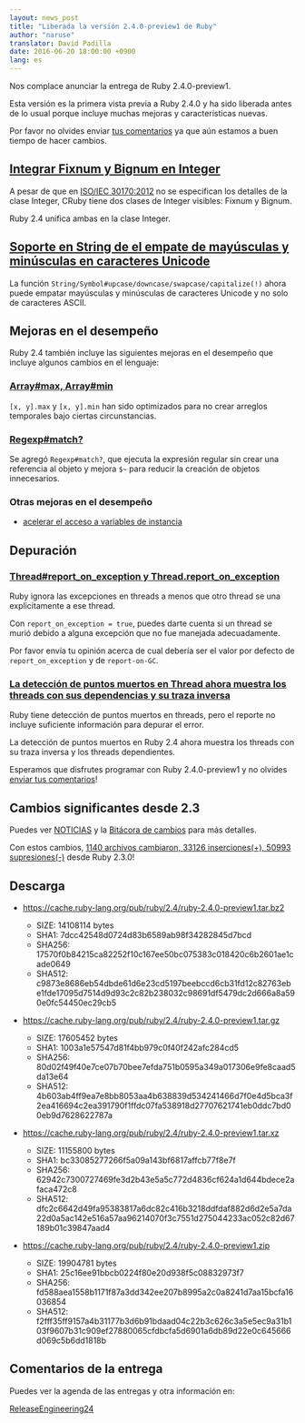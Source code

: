 ```yaml
---
layout: news_post
title: "Liberada la versión 2.4.0-preview1 de Ruby"
author: "naruse"
translator: David Padilla
date: 2016-06-20 18:00:00 +0900
lang: es
---
```


Nos complace anunciar la entrega de Ruby 2.4.0-preview1.

Esta versión es la primera vista previa a Ruby 2.4.0 y ha sido liberada antes
de lo usual porque incluye muchas mejoras y características nuevas.

Por favor no olvides enviar [tus comentarios](https://bugs.ruby-lang.org/projects/ruby/wiki/HowToReport)
ya que aún estamos a buen tiempo de hacer cambios.

## [Integrar Fixnum y Bignum en Integer](https://bugs.ruby-lang.org/issues/12005)

A pesar de que en [ISO/IEC 30170:2012](http://www.iso.org/iso/iso_catalogue/catalogue_tc/catalogue_detail.htm?csnumber=59579)
no se especifican los detalles de la clase Integer,
CRuby tiene dos clases de Integer visibles: Fixnum y Bignum.

Ruby 2.4 unifica ambas en la clase Integer.

## [Soporte en String de el empate de mayúsculas y minúsculas en caracteres Unicode](https://bugs.ruby-lang.org/issues/10085)

La función `String/Symbol#upcase/downcase/swapcase/capitalize(!)` ahora puede
empatar mayúsculas y minúsculas de caracteres Unicode y no solo de caracteres ASCII.

## Mejoras en el desempeño

Ruby 2.4 también incluye las siguientes mejoras en el desempeño que incluye
algunos cambios en el lenguaje:

### [Array#max, Array#min](https://bugs.ruby-lang.org/issues/12172)

`[x, y].max` y `[x, y].min` han sido optimizados para no crear arreglos temporales
bajo ciertas circunstancias.

### [Regexp#match?](https://bugs.ruby-lang.org/issues/8110)

Se agregó `Regexp#match?`, que ejecuta la expresión regular sin crear una
referencia al objeto y mejora `$~` para reducir la creación de objetos innecesarios.

### Otras mejoras en el desempeño

* [acelerar el acceso a variables de instancia](https://bugs.ruby-lang.org/issues/12274)

## Depuración

### [Thread#report_on_exception y Thread.report_on_exception](https://bugs.ruby-lang.org/issues/6647)

Ruby ignora las excepciones en threads a menos que otro thread se una explicitamente
a ese thread.

Con `report_on_exception = true`, puedes darte cuenta si un thread se murió
debido a alguna excepción que no fue manejada adecuadamente.

Por favor envía tu opinión acerca de cual debería ser el valor por defecto de
`report_on_exception` y de `report-on-GC`.

### [La detección de puntos muertos en Thread ahora muestra los threads con sus dependencias y su traza inversa](https://bugs.ruby-lang.org/issues/8214)

Ruby tiene detección de puntos muertos en threads, pero el reporte no incluye
suficiente información para depurar el error.

La detección de puntos muertos en Ruby 2.4 ahora muestra los threads con su
traza inversa y los threads dependientes.

Esperamos que disfrutes programar con Ruby 2.4.0-preview1 y no olvides
[enviar tus comentarios](https://bugs.ruby-lang.org/projects/ruby/wiki/HowToReport)!

## Cambios significantes desde 2.3

Puedes ver [NOTICIAS](https://github.com/ruby/ruby/blob/v2_4_0_preview1/NEWS)
y la [Bitácora de cambios](https://github.com/ruby/ruby/blob/v2_4_0_preview1/ChangeLog)
para más detalles.

Con estos cambios,
[1140 archivos cambiaron, 33126 inserciones(+), 50993 supresiones(-)](https://github.com/ruby/ruby/compare/v2_3_0...v2_4_0_preview1)
desde Ruby 2.3.0!

## Descarga

* <https://cache.ruby-lang.org/pub/ruby/2.4/ruby-2.4.0-preview1.tar.bz2>

  * SIZE:   14108114 bytes
  * SHA1:   7dcc42548d0724d83b6589ab98f34282845d7bcd
  * SHA256: 17570f0b84215ca82252f10c167ee50bc075383c018420c6b2601ae1cade0649
  * SHA512: c9873e8686eb54dbde61d6e23cd5197beebccd6cb31fd12c82763ebe1fde17095d7514d9d93c2c82b238032c98691df5479dc2d666a8a590e0fc54450ec29cb5

* <https://cache.ruby-lang.org/pub/ruby/2.4/ruby-2.4.0-preview1.tar.gz>

  * SIZE:   17605452 bytes
  * SHA1:   1003a1e57547d81f4bb979c0f40f242afc284cd5
  * SHA256: 80d02f49f40e7ce07b70bee7efda751b0595a349a017306e9fe8caad5da13e64
  * SHA512: 4b603ab4ff9ea7e8bb8053aa4b638839d534241466d7f0e4d5bca3f2ea416694c2ea391790f1ffdc07fa538918d27707621741eb0ddc7bd00eb9d7628622787a

* <https://cache.ruby-lang.org/pub/ruby/2.4/ruby-2.4.0-preview1.tar.xz>

  * SIZE:   11155800 bytes
  * SHA1:   bc33085277266f5a09a143bf6817affcb77f8e7f
  * SHA256: 62942c7300727469fe3d2b43e5a5c772d4836cf624a1d644bdece2afaca472c8
  * SHA512: dfc2c6642d49fa95383817a6dc82c416b3218ddfdaf882d6d2e5a7da22d0a5ac142e516a57aa96214070f3c7551d275044233ac052c82d67189b01c39847aad4

* <https://cache.ruby-lang.org/pub/ruby/2.4/ruby-2.4.0-preview1.zip>

  * SIZE:   19904781 bytes
  * SHA1:   25c16ee91bbcb0224f80e20d938f5c08832973f7
  * SHA256: fd588aea1558b1171f87a3dd342ee207b8995a2c0a8241d7aa15bcfa16036854
  * SHA512: f2fff35ff9157a4b31177b3d6b91bdaad04c22b3c626c3a5e5ec9a31b103f9607b31c909ef27880065cfdbcfa5d6901a6db89d22e0c645666d069c5b6dd1818b

## Comentarios de la entrega

Puedes ver la agenda de las entregas y otra información en:

[ReleaseEngineering24](https://bugs.ruby-lang.org/projects/ruby-trunk/wiki/ReleaseEngineering24)
